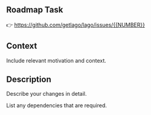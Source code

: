 ## Roadmap Task

👉 https://github.com/getlago/lago/issues/{{NUMBER}}

## Context

Include relevant motivation and context.

## Description

Describe your changes in detail.

List any dependencies that are required.
